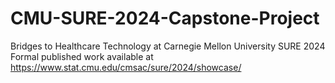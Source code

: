 # CMU-SURE-2024-Capstone-Project
Bridges to Healthcare Technology at Carnegie Mellon University SURE 2024
Formal published work available at https://www.stat.cmu.edu/cmsac/sure/2024/showcase/
